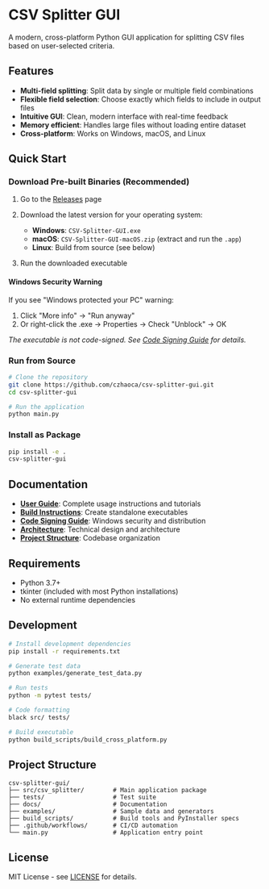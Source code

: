 # CSV Splitter GUI

A modern, cross-platform Python GUI application for splitting CSV files based on user-selected criteria.

## Features

- **Multi-field splitting**: Split data by single or multiple field combinations
- **Flexible field selection**: Choose exactly which fields to include in output files  
- **Intuitive GUI**: Clean, modern interface with real-time feedback
- **Memory efficient**: Handles large files without loading entire dataset
- **Cross-platform**: Works on Windows, macOS, and Linux

## Quick Start

### Download Pre-built Binaries (Recommended)

1. Go to the [Releases](https://github.com/czhaoca/csv-splitter-gui/releases) page
2. Download the latest version for your operating system:
   - **Windows**: `CSV-Splitter-GUI.exe`
   - **macOS**: `CSV-Splitter-GUI-macOS.zip` (extract and run the `.app`)
   - **Linux**: Build from source (see below)

3. Run the downloaded executable

#### Windows Security Warning

If you see "Windows protected your PC" warning:
1. Click "More info" → "Run anyway"
2. Or right-click the .exe → Properties → Check "Unblock" → OK

*The executable is not code-signed. See [Code Signing Guide](docs/CODE_SIGNING.md) for details.*

### Run from Source

```bash
# Clone the repository
git clone https://github.com/czhaoca/csv-splitter-gui.git
cd csv-splitter-gui

# Run the application
python main.py
```

### Install as Package

```bash
pip install -e .
csv-splitter-gui
```

## Documentation

- **[User Guide](docs/USER_GUIDE.md)**: Complete usage instructions and tutorials
- **[Build Instructions](docs/BUILD_INSTRUCTIONS.md)**: Create standalone executables
- **[Code Signing Guide](docs/CODE_SIGNING.md)**: Windows security and distribution
- **[Architecture](docs/ARCHITECTURE.md)**: Technical design and architecture
- **[Project Structure](docs/PROJECT_STRUCTURE.md)**: Codebase organization

## Requirements

- Python 3.7+
- tkinter (included with most Python installations)
- No external runtime dependencies

## Development

```bash
# Install development dependencies
pip install -r requirements.txt

# Generate test data
python examples/generate_test_data.py

# Run tests
python -m pytest tests/

# Code formatting
black src/ tests/

# Build executable
python build_scripts/build_cross_platform.py
```

## Project Structure

```
csv-splitter-gui/
├── src/csv_splitter/        # Main application package
├── tests/                   # Test suite
├── docs/                    # Documentation
├── examples/                # Sample data and generators
├── build_scripts/           # Build tools and PyInstaller specs
├── .github/workflows/       # CI/CD automation
└── main.py                  # Application entry point
```

## License

MIT License - see [LICENSE](LICENSE) for details.